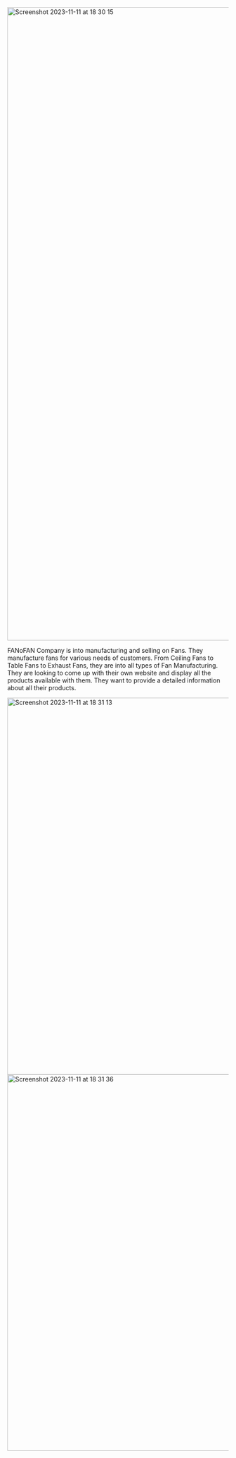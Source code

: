 <img width="1437" alt="Screenshot 2023-11-11 at 18 30 15" src="https://github.com/lamson098/gardenwolrd/assets/145956509/1ba0cd9c-18eb-41ba-b180-1bda17f2b687">


FANoFAN Company is into manufacturing and selling on Fans. They manufacture fans for various needs of customers. From Ceiling Fans to Table Fans to Exhaust Fans, they are into all types of Fan Manufacturing. They are looking to come up with their own website and display all the products available with them. They want to provide a detailed information about all their products.


<img width="855" alt="Screenshot 2023-11-11 at 18 31 13" src="https://github.com/lamson098/gardenwolrd/assets/145956509/f8202dd0-eec5-4b81-80d2-f0efd14846cf">


<img width="854" alt="Screenshot 2023-11-11 at 18 31 36" src="https://github.com/lamson098/gardenwolrd/assets/145956509/ee9557b6-fa17-443c-8225-76d97086608f">
